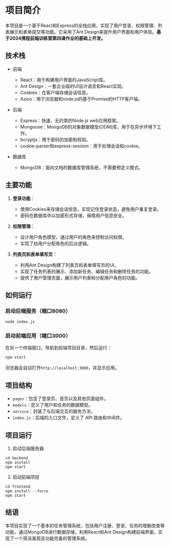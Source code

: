 # 项目简介

本项目是一个基于React和Express的全栈应用，实现了用户登录、权限管理、列表展示和表单提交等功能。它采用了Ant Design来提升用户界面和用户体验。**基于2024携程前端训练营第四课作业的基础上开发。**

## 技术栈

- 前端
  - React：用于构建用户界面的JavaScript库。
  - Ant Design：一套企业级的UI设计语言和React实现。
  - Cookies：在客户端存储会话信息。
  - Axios：用于浏览器和node.js的基于Promise的HTTP客户端。
- 后端
  - Express：快速、无约束的Node.js web应用框架。
  - Mongoose：MongoDB的对象数据模型(ODM)库，用于在异步环境下工作。
  - bcryptjs：用于密码的加密和校验。
  - cookie-parser和express-session：用于处理会话和cookie。

- 数据库
  - MongoDB：面向文档的数据库管理系统，不需要预定义模式。

## 主要功能

1. **登录功能**：
   - 使用Cookies来存储会话信息，实现记住登录状态，避免用户重复登录。
   - 密码在数据库中以加密形式存储，保障用户信息安全。

2. **权限管理**：
   - 设计用户角色模型，通过用户的角色来控制访问权限。
   - 实现了给用户分配角色的后台逻辑。

3. **列表页和表单填写页**：
   - 利用Ant Design构建了列表页和表单填写页的UI。
   - 实现了任务列表的展示、添加新任务、编辑任务和删除任务的功能。
   - 提供了用户管理页面，展示用户列表和分配用户角色的功能。

## 如何运行

### 启动后端服务（端口8080）

```bash
node index.js
```

### 启动前端应用（端口3000）

在另一个终端窗口，导航到前端项目目录，然后运行：

```bash
npm start
```

浏览器会自动打开`http://localhost:3000`，并显示应用。

## 项目结构

- `pages`：包含了登录页、首页以及其他页面组件。
- `models`：定义了用户和任务的数据模型。
- `service`：封装了与后端交互的服务方法。
- `index.js`：后端的入口文件，定义了 API 路由和中间件。

## 项目运行

1. 启动后端服务器

```
cd backend
npm install
npm start
```

2. 启动前端项目

```
cd frontend
npm install --force
npm start
```

## 结语

本项目实现了一个基本的任务管理系统，包括用户注册、登录、任务的增删改查等功能，通过MongoDB进行数据存储，利用React和Ant Design构建前端界面，实现了一个简洁美观且功能完备的管理系统。

